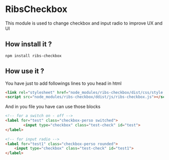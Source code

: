 # RibsCheckbox

This module is used to change checkbox and input radio to improve UX and UI

## How install it ?

```
npm install ribs-checkbox
```

## How use it ?

You have just to add followings lines to you head in html
```HTML
<link rel="stylesheet" href="node_modules/ribs-checkbox/dist/css/style.css">
<script src="node_modules/ribs-checkbox/ddist/js/ribs-checkbox.js"></script>
```

And in you file you have can use those blocks 
```HTML
<!-- for a switch on - off -->
<label for="test" class="checkbox-perso switched">
		<input type="checkbox" class="test-check" id="test">
</label>
		
<!-- for input radio -->
<label for="test1" class="checkbox-perso rounded">
    <input type="checkbox" class="test-check" id="test1">
</label>
```    
